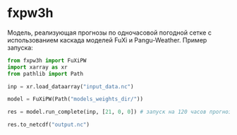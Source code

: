 # fxpw3h
Модель, реализующая прогнозы по одночасовой погодной сетке с использованием каскада моделей FuXi и Pangu-Weather. Пример запуска:

```python
from fxpw3h import FuXiPW
import xarray as xr
from pathlib import Path

inp = xr.load_dataarray("input_data.nc")

model = FuXiPW(Path("models_weights_dir/"))

res = model.run_complete(inp, [21, 0, 0]) # запуск на 120 часов прогнозирования

res.to_netcdf("output.nc")
```
